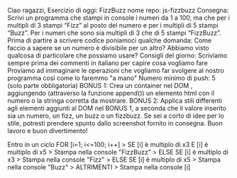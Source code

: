 <!----------------------
    CONSEGNA ESERCIIO
----------------------->
Ciao ragazzi, Esercizio di oggi: FizzBuzz
nome repo: js-fizzbuzz
Consegna:
Scrivi un programma che stampi in console i numeri da 1 a 100, ma che per i multipli di 3 stampi “Fizz” al posto del numero e per i multipli di 5 stampi “Buzz”. Per i numeri che sono sia multipli di 3 che di 5 stampi “FizzBuzz”.
Prima di partire a scrivere codice poniamoci qualche domanda:
Come faccio a sapere se un numero è divisibile per un altro? Abbiamo visto qualcosa di particolare che possiamo usare?
Consigli del giorno:
Scriviamo sempre prima dei commenti in italiano per capire cosa vogliamo fare
Proviamo ad immaginare le operazioni che vogliamo far svolgere al nostro programma così come lo faremmo "a mano"
Numero minimo di push: 5 (solo parte obbligatoria)
BONUS 1: Crea un container nel DOM , aggiungendo (attraverso la funzione append()) un elemento html con il numero o la stringa corretta da mostrare.
BONUS 2: Applica stili differenti agli elementi aggiunti al DOM nel BONUS 1, a seconda che il valore inserito sia un numero, un fizz, un buzz o un fizzbuzz. Se sei a corto di idee per lo stile, potresti prendere spunto dallo screenshot fornito in consegna.
Buon lavoro e buon divertimento!





<!--------------------
    PSEUDO-CODICE
--------------------->
Entro in un ciclo FOR [i=1; i<=100; i++]
    > SE [i] è multiplo di x3 E [i] è multiplo di x5
        > Stampa nella console "FizzBuzz"
    > ELSE SE [i] è multiplo di x3
        > Stampa nella console "Fizz"
    > ELSE SE [i] è multiplo di x5
        > Stampa nella console "Buzz"
    > ALTRIMENTI
        > Stampa nella console [i]
<!-- Tanti altri metodi ma questo più semplice, penso -->

